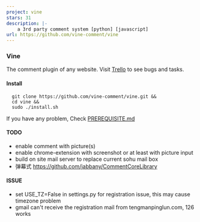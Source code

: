 ```yaml
---
project: vine
stars: 31
description: |-
    a 3rd party comment system [python] [javascript]
url: https://github.com/vine-comment/vine
---
```


### Vine

The comment plugin of any website.
Visit [Trello](https://trello.com/b/N05Gszf8/vine-comment) to see bugs and tasks.

#### Install


```
  git clone https://github.com/vine-comment/vine.git &&
  cd vine &&
  sudo ./install.sh
```

If you have any problem, Check [PREREQUISITE.md](https://github.com/vine-comment/vine/blob/master/PREREQUISITE.md)


#### TODO
  * enable comment with picture(s)
  * enable chrome-extension with screenshot or at least with picture input
  * build on site mail server to replace current sohu mail box
  * 弹幕式 https://github.com/jabbany/CommentCoreLibrary

#### ISSUE
  * set USE_TZ=False in settings.py for registration issue, this may cause timezone problem
  * gmail can't receive the registration mail from tengmanpinglun.com, 126 works

